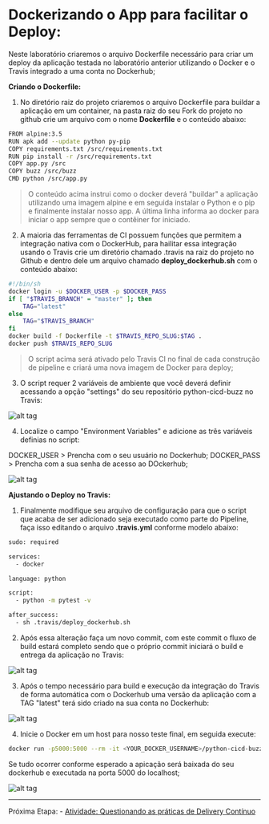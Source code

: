 
# Dockerizando o App para facilitar o Deploy:

Neste laboratório criaremos o arquivo Dockerfile necessário para criar um deploy da aplicação testada no laboratório anterior utilizando o Docker e o Travis integrado a uma conta no Dockerhub;

**Criando o Dockerfile:**

1. No diretório raiz do projeto criaremos o arquivo Dockerfile para buildar a aplicação em um container, na pasta raiz do seu Fork do projeto no github crie um arquivo com o nome **Dockerfile** e o conteúdo abaixo:

```sh
FROM alpine:3.5
RUN apk add --update python py-pip
COPY requirements.txt /src/requirements.txt
RUN pip install -r /src/requirements.txt
COPY app.py /src
COPY buzz /src/buzz
CMD python /src/app.py
```

> O conteúdo acima instrui como o docker deverá "buildar" a aplicação utilizando uma imagem alpine e em seguida instalar o Python e o pip e finalmente instalar nosso app. A última linha informa ao docker para iniciar o app sempre que o contêiner for iniciado.


2. A maioria das ferramentas de CI possuem funções que permitem a integração nativa com o DockerHub, para hailitar essa integração usando o Travis crie um diretório chamado .travis na raiz do projeto no Github e dentro dele um arquivo chamado **deploy_dockerhub.sh** com o conteúdo abaixo:

```sh
#!/bin/sh
docker login -u $DOCKER_USER -p $DOCKER_PASS
if [ "$TRAVIS_BRANCH" = "master" ]; then
    TAG="latest"
else
    TAG="$TRAVIS_BRANCH"
fi
docker build -f Dockerfile -t $TRAVIS_REPO_SLUG:$TAG .
docker push $TRAVIS_REPO_SLUG
```

> O script acima será ativado pelo Travis CI no final de cada construção de pipeline e criará uma nova imagem de Docker para deploy;

3. O script requer 2 variáveis ​​de ambiente que você deverá definir acessando a opção "settings" do seu repositório python-cicd-buzz no Travis:

![alt tag](https://github.com/fiapsecdevops/classroom/raw/master/labs/images/1.1.4-travis.png)

4. Localize o campo "Environment Variables" e adicione as três variáveis definias no script: 

DOCKER_USER > Prencha com o seu usuário no Dockerhub;
DOCKER_PASS > Prencha com a sua senha de acesso ao DOckerhub;

![alt tag](https://github.com/fiapsecdevops/classroom/raw/master/labs/images/1.1.5-travis.png)


**Ajustando o Deploy no Travis:**

1. Finalmente modifique seu arquivo de configuração para que o script que acaba de ser adicionado seja executado como parte do Pipeline, faça isso editando o arquivo **.travis.yml** conforme modelo abaixo:

```sh
sudo: required

services:
  - docker

language: python

script:
  - python -m pytest -v

after_success:
  - sh .travis/deploy_dockerhub.sh
```

2. Após essa alteração faça um novo commit, com este commit o fluxo de build estará completo sendo que o próprio commit iniciará o build e entrega da aplicação no Travis:

![alt tag](https://github.com/fiapsecdevops/classroom/raw/master/labs/images/1.1.6-travis.png)


3. Após o tempo necessário para build e execução da integração do Travis de forma automática com o Dockerhub uma versão da aplicação com a TAG "latest" terá sido criado na sua conta no Dockerhub:

![alt tag](https://github.com/fiapsecdevops/classroom/raw/master/labs/images/1.1.7-travis.png)

4. Inicie o Docker em um host para nosso teste final, em seguida execute:

```sh
docker run -p5000:5000 --rm -it <YOUR_DOCKER_USERNAME>/python-cicd-buzz:latest
```

Se tudo ocorrer conforme esperado a apicação será baixada do seu dockerhub e executada na porta 5000 do localhost;

![alt tag](https://github.com/fiapsecdevops/classroom/raw/master/labs/images/1.1.8-travis.png)

---

Próxima Etapa: - [Atividade: Questionando as práticas de Delivery Contínuo](https://pt.surveymonkey.com/r/8ZQH778)

